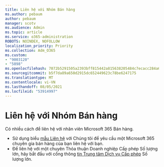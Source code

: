 ```yaml
---
title: Liên hệ với Nhóm Bán hàng
ms.author: pebaum
author: pebaum
manager: scotv
ms.audience: Admin
ms.topic: article
ms.service: o365-administration
ROBOTS: NOINDEX, NOFOLLOW
localization_priority: Priority
ms.collection: Adm_O365
ms.custom:
- "9003120"
- "5898"
ms.openlocfilehash: 7072b5291505a2393bff815442a815638205484c7ecacc284a6fc52229fee470
ms.sourcegitcommit: b5f7da89a650d2915dc652449623c78be6247175
ms.translationtype: MT
ms.contentlocale: vi-VN
ms.lasthandoff: 08/05/2021
ms.locfileid: "53914997"
---
```

# <a name="contact-the-sales-team"></a>Liên hệ với Nhóm Bán hàng

Có nhiều cách để liên hệ với nhân viên Microsoft 365 Bán hàng.

- Sử dụng biểu [mẫu Liên hệ](https://go.microsoft.com/fwlink/p/?LinkId=518644&clcid=0x0409) với Chúng tôi để yêu cầu một Microsoft 365 chuyên gia bán hàng của bạn liên hệ với bạn.
- Để liên hệ với một chuyên Thỏa thuận Doanh nghiệp Cấp phép Số lượng lớn, hãy bắt đầu với cổng thông [tin Trung tâm Dịch vụ Cấp phép](https://go.microsoft.com/fwlink/p/?LinkId=329762) Số lượng lớn.
